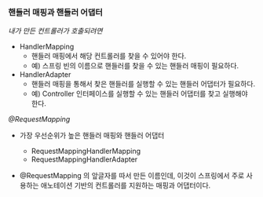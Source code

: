 ### 핸들러 매핑과 핸들러 어댑터

*내가 만든 컨트롤러가 호출되려면*
- HandlerMapping
    - 핸들러 매핑에서 해당 컨트롤러를 찾을 수 있어야 한다.
    - 예) 스프링 빈의 이름으로 핸들러를 찾을 수 있는 핸들러 매핑이 필요하다.
- HandlerAdapter
    - 핸들러 매핑을 통해서 찾은 핸들러를 실행할 수 있는 핸들러 어댑터가 필요하다.
    - 예) Controller 인터페이스를 실행할 수 있는 핸들러 어댑터를 찾고 실행해야 한다.
    

*@RequestMapping*
- 가장 우선순위가 높은 핸들러 매핑와 핸들러 어댑터
    - RequestMappingHandlerMapping
    - RequestMappingHandlerAdapter
    
- @RequestMapping 의 앞글자를 따서 만든 이름인데, 이것이 스프링에서 주로 사용하는 애노테이션 기반의 컨트롤러를 지원하는 매핑과 어댑터이다.